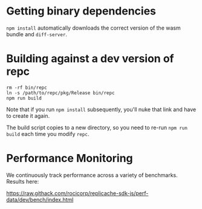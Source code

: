 # Getting binary dependencies

`npm install` automatically downloads the correct version of the wasm bundle and `diff-server`.

# Building against a dev version of repc

```
rm -rf bin/repc
ln -s /path/to/repc/pkg/Release bin/repc
npm run build
```

Note that if you run `npm install` subsequently, you'll nuke that link and have to create it again.

The build script copies to a new directory, so you need to re-run `npm run build` each time you modify `repc`.

# Performance Monitoring

We continuously track performance across a variety of benchmarks. Results here:

https://raw.githack.com/rocicorp/replicache-sdk-js/perf-data/dev/bench/index.html

